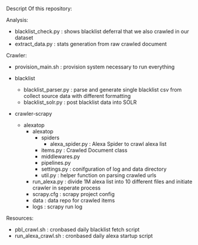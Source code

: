 Descript Of this repository:

Analysis:
- blacklist_check.py : shows blacklist deferral that we also crawled in our dataset
- extract_data.py : stats generation from raw crawled document

Crawler:
- provision_main.sh : provision system necessary to run everything

+ blacklist
  - blacklist_parser.py : parse and generate single blacklist csv from collect source data with different formatting
  - blacklist_solr.py : post blacklist data into SOLR
  
+ crawler-scrapy
  + alexatop
    + alexatop
      + spiders
        - alexa_spider.py : Alexa Spider to crawl alexa list
      - items.py : Crawled Document class
      - middlewares.py
      - pipelines.py
      - settings.py : conifguration of log and data directory
      - util.py : helper function on parsing crawled urls
    - run_alexa.py : divide 1M alexa list into 10 different files and initiate crawler in seperate process
    - scrapy.cfg : scrapy project config
    + data : data repo for crawled items
    + logs : scrapy run log
    
Resources:
  - pbl_crawl.sh : cronbased daily blacklist fetch script
  - run_alexa_crawl.sh : cronbased daily alexa startup script
